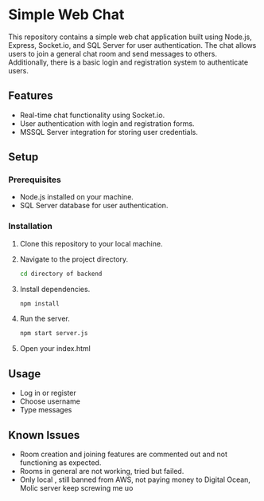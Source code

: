 # Simple Web Chat

This repository contains a simple web chat application built using Node.js, Express, Socket.io, and SQL Server for user authentication. The chat allows users to join a general chat room and send messages to others. Additionally, there is a basic login and registration system to authenticate users.

## Features

- Real-time chat functionality using Socket.io.
- User authentication with login and registration forms.
- MSSQL Server integration for storing user credentials.
  

## Setup

### Prerequisites

- Node.js installed on your machine.
- SQL Server database for user authentication.

### Installation

1. Clone this repository to your local machine.


2. Navigate to the project directory.

    ```bash
    cd directory of backend
    ```

3. Install dependencies.

    ```bash
    npm install
    ```

4. Run the server.

    ```bash
    npm start server.js
    ```

6. Open your index.html

## Usage

- Log in or register
- Choose username
- Type messages



## Known Issues

- Room creation and joining features are commented out and not functioning as expected.
- Rooms in general are not working, tried but failed.
- Only local , still banned from AWS, not paying money to Digital Ocean, Molic server keep screwing me uo


